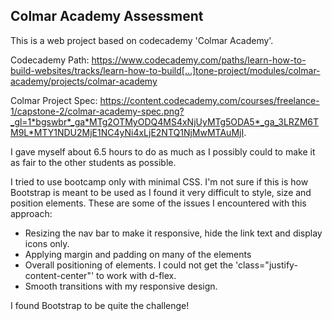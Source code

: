 ## Colmar Academy Assessment


This is a web project based on codecademy 'Colmar Academy'.

Codecademy Path: https://www.codecademy.com/paths/learn-how-to-build-websites/tracks/learn-how-to-build[…]tone-project/modules/colmar-academy/projects/colmar-academy

Colmar Project Spec: https://content.codecademy.com/courses/freelance-1/capstone-2/colmar-academy-spec.png?_gl=1*bgswbr*_ga*MTg2OTMyODQ4MS4xNjUyMTg5ODA5*_ga_3LRZM6TM9L*MTY1NDU2MjE1NC4yNi4xLjE2NTQ1NjMwMTAuMjI.


I gave myself about 6.5 hours to do as much as I possibly could to make it as fair to the other students as possible.

I tried to use bootcamp only with minimal CSS. I'm not sure if this is how Bootstrap is meant to be used as I found it very difficult to style, size and position elements.
These are some of the issues I encountered with this approach:


- Resizing the nav bar to make it responsive, hide the link text and display icons only.
- Applying margin and padding on many of the elements
- Overall positioning of elements. I could not get the 'class="justify-content-center"' to work with d-flex.
- Smooth transitions with my responsive design.

I found Bootstrap to be quite the challenge! 
